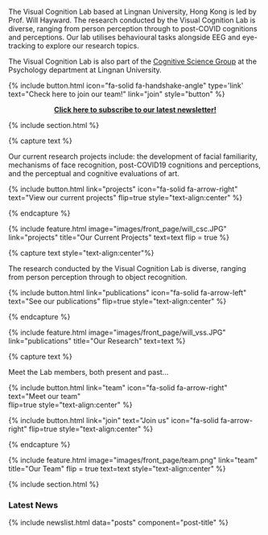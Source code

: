 ---
---

The Visual Cognition Lab based at Lingnan University, Hong Kong is led by Prof. Will Hayward. The research conducted by the Visual Cognition Lab is diverse, ranging from person perception through to post-COVID cognitions and perceptions. Our lab utilises behavioural tasks alongside EEG and eye-tracking to explore our research topics. 

The Visual Cognition Lab is also part of the [Cognitive Science Group](https://cognitive-science.group/) at the Psychology department at Lingnan University.  

{%
  include button.html
  icon="fa-solid fa-handshake-angle"
  type='link'
  text="Check here to join our team!"
  link="join"
  style="button"
%}

<a href="http://eepurl.com/iTdTeM"><center><b>Click here to subscribe to our latest newsletter!</b></center></a>

{% include section.html %}

{% capture text %}

Our current research projects include: the development of facial familiarity, mechanisms of face recognition, post-COVID19 cognitions and perceptions, and the perceptual and cognitive evaluations of art.  

{%
  include button.html
  link="projects"
  icon="fa-solid fa-arrow-right"
  text="View our current projects"
  flip=true
  style="text-align:center"
%}

{% endcapture %}

{%
  include feature.html
  image="images/front_page/will_csc.JPG"
  link="projects"
  title="Our Current Projects"
  text=text
  flip = true
%}

{% capture text style="text-align:center"%}

The research conducted by the Visual Cognition Lab is diverse, ranging from person perception through to object recognition.

{%
  include button.html
  link="publications"
  icon="fa-solid fa-arrow-left"
  text="See our publications"
  flip=true
  style="text-align:center"
%}

{% endcapture %}

{%
  include feature.html
  image="images/front_page/will_vss.JPG"
  link="publications"
  title="Our Research"
  text=text
%}

{% capture text %}

Meet the Lab members, both present and past... 

{%
  include button.html
  link="team"
  icon="fa-solid fa-arrow-right"
  text="Meet our team"  
  flip=true
  style="text-align:center"
%}

{%
  include button.html
  link="join"
  text="Join us"
  icon="fa-solid fa-arrow-right"
  flip=true
  style="text-align:center"
%}

{% endcapture %}

{%
  include feature.html
  image="images/front_page/team.png"
  link="team"
  title="Our Team"
  flip = true
  text=text
  style="text-align:center"
%}

{% include section.html %}
### Latest News
{% include newslist.html data="posts" component="post-title" %}
